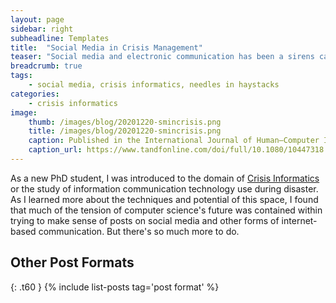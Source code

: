 ```yaml
---
layout: page
sidebar: right
subheadline: Templates
title:  "Social Media in Crisis Management"
teaser: "Social media and electronic communication has been a sirens call for computer and information scientists since 9/11. What has been attempted and how successful has it been?"
breadcrumb: true
tags:
    - social media, crisis informatics, needles in haystacks
categories:
    - crisis informatics
image:
    thumb: /images/blog/20201220-smincrisis.png
    title: /images/blog/20201220-smincrisis.png
    caption: Published in the International Journal of Human–Computer Interaction Volume 34, 2018 - Issue 4: Social Media in Crisis Management
    caption_url: https://www.tandfonline.com/doi/full/10.1080/10447318.2018.1427832
---
```

As a new PhD student, I was introduced to the domain of <a href="https://tinyurl.com/crisisinformatics" target=_blank>Crisis Informatics</a> or the study of information communication technology use during disaster. As I learned more about the techniques and potential of this space, I found that much of the tension of computer science's future was contained within trying to make sense of posts on social media and other forms of internet-based communication. But there's so much more to do. 
<!--more-->




## Other Post Formats
{: .t60 }
{% include list-posts tag='post format' %}

